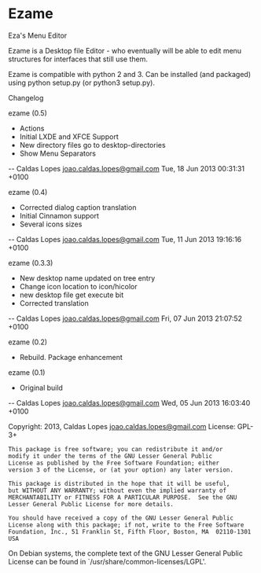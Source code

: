 Ezame
=====

Eza's Menu Editor

Ezame is a Desktop file Editor - who eventually will be able to edit menu structures for interfaces that still use them.

Ezame is compatible with python 2 and 3. Can be installed (and packaged) using python setup.py (or python3 setup.py).


Changelog

ezame (0.5)

  * Actions
  * Initial LXDE and XFCE Support 
  * New directory files go to desktop-directories
  * Show Menu Separators

 -- Caldas Lopes <joao.caldas.lopes@gmail.com>  Tue, 18 Jun 2013 00:31:31 +0100

ezame (0.4)

  * Corrected dialog caption translation
  * Initial Cinnamon support
  * Several icons sizes

 -- Caldas Lopes <joao.caldas.lopes@gmail.com>  Tue, 11 Jun 2013 19:16:16 +0100

ezame (0.3.3)

  * New desktop name updated on tree entry
  * Change icon location to icon/hicolor
  * new desktop file get execute bit
  * Corrected translation

 -- Caldas Lopes <joao.caldas.lopes@gmail.com>  Fri, 07 Jun 2013 21:07:52 +0100

ezame (0.2)

  * Rebuild. Package enhancement

ezame (0.1)

  * Original build

 -- Caldas Lopes <joao.caldas.lopes@gmail.com>  Wed, 05 Jun 2013 16:03:40 +0100



Copyright: 2013, Caldas Lopes    <joao.caldas.lopes@gmail.com>
License: GPL-3+

    This package is free software; you can redistribute it and/or
    modify it under the terms of the GNU Lesser General Public
    License as published by the Free Software Foundation; either
    version 3 of the License, or (at your option) any later version.

    This package is distributed in the hope that it will be useful,
    but WITHOUT ANY WARRANTY; without even the implied warranty of
    MERCHANTABILITY or FITNESS FOR A PARTICULAR PURPOSE.  See the GNU
    Lesser General Public License for more details.

    You should have received a copy of the GNU Lesser General Public
    License along with this package; if not, write to the Free Software
    Foundation, Inc., 51 Franklin St, Fifth Floor, Boston, MA  02110-1301 USA

On Debian systems, the complete text of the GNU Lesser General
Public License can be found in `/usr/share/common-licenses/LGPL'.

